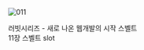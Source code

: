 ![011](https://github.com/user-attachments/assets/588653da-d1bf-4c01-a0ee-7cb4a8459dc1)

러빗시리즈 - 새로 나온 웹개발의 시작 스벨트<br>
11장 스벨트 slot
